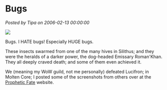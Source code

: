 # Bugs

*Posted by Tipa on 2006-02-13 00:00:00*

![](../../../images/bugs.jpg)

Bugs. I HATE bugs! Especially HUGE bugs.

These insects swarmed from one of the many hives in Silithus; and they were the heralds of a darker power, the dog-headed Emissary Roman'Khan. They all deeply craved death; and some of them even achieved it.

We (meaning my WoW guild, not me personally) defeated Lucifron; in Molten Core; I posted some of the screenshots from others over at the [Prophetic Fate](http://fate.westkarana.com/) website.
